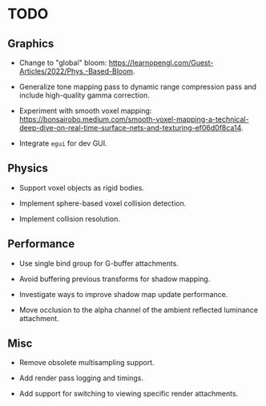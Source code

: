 # TODO

## Graphics

- Change to "global" bloom: https://learnopengl.com/Guest-Articles/2022/Phys.-Based-Bloom.

- Generalize tone mapping pass to dynamic range compression pass and include high-quality gamma correction.

- Experiment with smooth voxel mapping: https://bonsairobo.medium.com/smooth-voxel-mapping-a-technical-deep-dive-on-real-time-surface-nets-and-texturing-ef06d0f8ca14.

- Integrate `egui` for dev GUI.

## Physics

- Support voxel objects as rigid bodies.

- Implement sphere-based voxel collision detection.

- Implement collision resolution.

## Performance

- Use single bind group for G-buffer attachments.

- Avoid buffering previous transforms for shadow mapping.

- Investigate ways to improve shadow map update performance.

- Move occlusion to the alpha channel of the ambient reflected luminance attachment.

## Misc

- Remove obsolete multisampling support.

- Add render pass logging and timings.

- Add support for switching to viewing specific render attachments.
